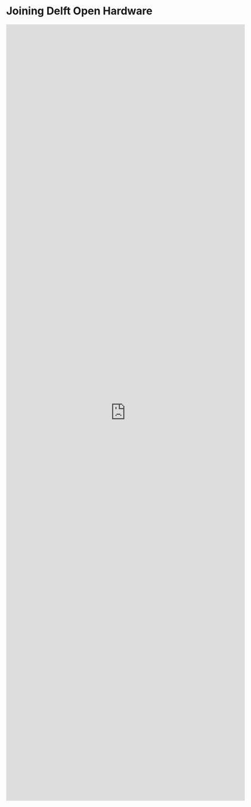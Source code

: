 # Joining Delft Open Hardware

<iframe src="https://docs.google.com/forms/d/e/1FAIpQLSdSR4w9Im24kFD_bJfGQ3pl8TsqOAIqJUTgEa9Rm22RzcAwkg/viewform?embedded=true" width="640" height="2078" frameborder="0" marginheight="0" marginwidth="0">Loading…</iframe>
